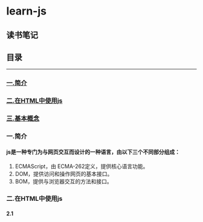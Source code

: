# learn-js

读书笔记
----

## 目录


*************
### <a href="#js 简介">一.简介</a>
### <a href="#HTML">二.在HTML中使用js</a>
### <a href="#基本概念">三.基本概念</a>
### <a name="js 简介">一.简介</a>

#### js是一种专门为与网页交互而设计的一种语言，由以下三个不同部分组成：
1. ECMAScript，由 ECMA-262定义，提供核心语言功能。
2. DOM，提供访问和操作网页的基本接口。
3. BOM，提供与浏览器交互的方法和接口。    

### <a name="#HTML">二.在HTML中使用js</a>

#### 2.1 <script> 元素

##### 属性:
1. async:可选。表示立即下载脚本，但补妨碍页面中的其他操作。
2. defer:可选。表示脚本可以延迟到文档解析再执行。**只对外部文件有效**。
3. src: 可选。包含要执行代码的外部文件。
4. type:可选 表示编写代码使用的脚本语言的内容类型。默认text/javascript。

  **&emsp;无论如何包含代码，只要不存在defer和async属性，浏览器都会按照该元素再页面中的出现的先后顺序对他们依次进行解析。**  

  **&emsp;在现实当中，延迟脚本（标签里面的defer='defer'）不一定会按照顺序执行，也不一定会在DOMContenLoaded 事件触发之前执行，因此最好只包含一个延迟脚本。**  

  **&emsp;同样与defer类似，async属性只适用于外部脚本文件，并告诉浏览器立即下载文件，但与defer不同的是，有该标记的脚本并不保证按照他们指定的先后顺序执行。（目的是不让浏览器等待该脚本下载和执行，从而异步加载页面，和其它内容）**
#### 2.2 js引入外部文件的优点:
1. 可维护性。
2. 可缓存。
3. 适应未来。

### <a name="基本概念">三.基本概念</a>
##### 3.1 语法：
**&emsp;在函数中用（let,var,const）声明一个变量，当函数被调用时，就会创建该变量并且为其赋值，在此之后，这个变量又会立即被销毁。在非严格模式下可以直接省略操作符，在函数体内被调用时声明一个全局变量（严格模式下报错）**  

**&emsp;可以用一条语句定义多个变量，只要把每个变量用逗号分开即可（如下）**
```
var message = 'hi',
    shu = 'yuan',
    yuan = 123;
```
##### 3.2 数据类型
&emsp;EMCAScript有五种基本数据类型，分别为，undifined,null,string,boolean,number(ES6新增了一种类字符串类型Symbol),还有一种复杂的数据类型——object。

###### 3.2.1 typeof操作符
&emsp;其用来检测给定变量的数据类型，返回值为字符串：
1. 'undifined'————如果这个值未定义。
2. 'boolean'————如果这个值是布尔值。
3. 'string'————如果这个值是字符串。
4. 'number'————如果这个值是数值。
5. 'object'————如果这个值是对象或者是null。
6. 'function'————如果这个值是函数。
**&emsp;typeof操作符虽然是一个操作符，其也可以类似函数一样的使用括号，但是不是必须的**  
**&emsp;`typeof null = 'object';`是因为特殊值null被认为是一个空对象的引用，因为函数相对于对象来说自身有一些特殊的属性，因此通过typeof操作符来区分函数和其它对象是有必要的。**  




